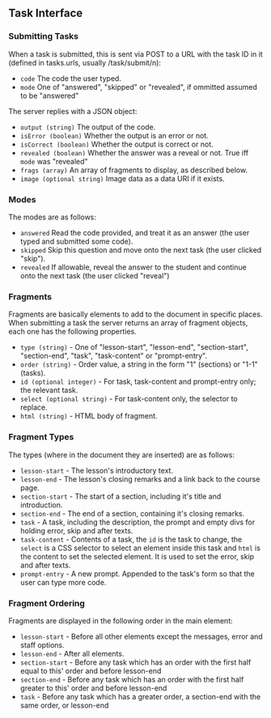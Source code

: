 ## Task Interface ##

### Submitting Tasks ###
When a task is submitted, this is sent via POST to a URL with the task ID in it (defined in tasks.urls, usually
/task/submit/n):

- `code` The code the user typed.
- `mode` One of "answered", "skipped" or "revealed", if ommitted assumed to be "answered"

The server replies with a JSON object:

- `output (string)` The output of the code.
- `isError (boolean)` Whether the output is an error or not.
- `isCorrect (boolean)` Whether the output is correct or not.
- `revealed (boolean)` Whether the answer was a reveal or not. True iff `mode` was "revealed"
- `frags (array)` An array of fragments to display, as described below.
- `image (optional string)` Image data as a data URI if it exists.

### Modes ###
The modes are as follows:

- `answered` Read the code provided, and treat it as an answer (the user typed and submitted some code).
- `skipped` Skip this question and move onto the next task (the user clicked "skip").
- `revealed` If allowable, reveal the answer to the student and continue onto the next task (the user clicked "reveal")

### Fragments ###
Fragments are basically elements to add to the document in specific places. When submitting a task the server returns an
array of fragment objects, each one has the following properties.

- `type (string)` - One of "lesson-start", "lesson-end", "section-start", "section-end", "task", "task-content" or
"prompt-entry".
- `order (string)` - Order value, a string in the form "1" (sections) or "1-1" (tasks).
- `id (optional integer)` - For task, task-content and prompt-entry only; the relevant task.
- `select (optional string)` - For task-content only, the selector to replace.
- `html (string)` - HTML body of fragment.

### Fragment Types ###
The types (where in the document they are inserted) are as follows:

- `lesson-start` - The lesson's introductory text.
- `lesson-end` - The lesson's closing remarks and a link back to the course page.
- `section-start` - The start of a section, including it's title and introduction.
- `section-end` - The end of a section, containing it's closing remarks.
- `task` - A task, including the description, the prompt and empty divs for holding error, skip and after texts.
- `task-content` - Contents of a task, the `id` is the task to change, the `select` is a CSS selector to select an
element inside this task and `html` is the content to set the selected element. It is used to set the error, skip and
after texts.
- `prompt-entry` - A new prompt. Appended to the task's form so that the user can type more code.

### Fragment Ordering ###
Fragments are displayed in the following order in the main element:

- `lesson-start` - Before all other elements except the messages, error and staff options.
- `lesson-end` - After all elements.
- `section-start` - Before any task which has an order with the first half equal to this' order and before lesson-end
- `section-end` - Before any task which has an order with the first half greater to this' order and before lesson-end
- `task` - Before any task which has a greater order, a section-end with the same order, or lesson-end
